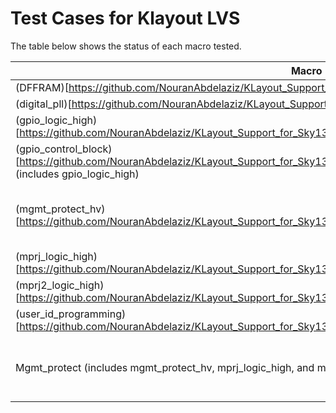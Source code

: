 # Test Cases for Klayout LVS
The table below shows the status of each macro tested. 

|**Macro** | **LVS status** | **Notes** |
|----------|----------------|-----------|
|(DFFRAM)[https://github.com/NouranAbdelaziz/KLayout_Support_for_Sky130A/tree/main/LVS/Test%20Cases/DFFRAM]    | Clean except for conb cell | Has an n-diode device |
|(digital_pll)[https://github.com/NouranAbdelaziz/KLayout_Support_for_Sky130A/tree/main/LVS/Test%20Cases/digital_pll] | Clean except for conb cell ||
|(gpio_logic_high)[https://github.com/NouranAbdelaziz/KLayout_Support_for_Sky130A/tree/main/LVS/Test%20Cases/gpio_control_block] | Clean except for conb cell ||
|(gpio_control_block)[https://github.com/NouranAbdelaziz/KLayout_Support_for_Sky130A/tree/main/LVS/Test%20Cases/gpio_logic_high] (includes gpio_logic_high) | Clean except for conb cell|Has an n-diode device |
|(mgmt_protect_hv)[https://github.com/NouranAbdelaziz/KLayout_Support_for_Sky130A/tree/main/LVS/Test%20Cases/mgmt_protect] | Clean except for conb cell and sky130_fd_sc_hvl__lsbufhv2lv_1 | Had to use the spice of the original sky130_fd_sc_hvl__lsbufhv2lv_1 cell and not the one provided + extra VGND and VPWR exists |
|(mprj_logic_high)[https://github.com/NouranAbdelaziz/KLayout_Support_for_Sky130A/tree/main/LVS/Test%20Cases/mprj_logic_high]| Clean except for conb cell||
|(mprj2_logic_high)[https://github.com/NouranAbdelaziz/KLayout_Support_for_Sky130A/tree/main/LVS/Test%20Cases/mprj2_logic_high]|Clean except for conb cell||
|(user_id_programming)[https://github.com/NouranAbdelaziz/KLayout_Support_for_Sky130A/tree/main/LVS/Test%20Cases/user_id_programming]|Problem with extraction |It does not contain labels |
|Mgmt_protect (includes mgmt_protect_hv, mprj_logic_high, and mprj2_logic_high)|Clean except for conb cell and sky130_fd_sc_hvl__lsbufhv2lv_1|Had to use the spice of the original sky130_fd_sc_hvl__lsbufhv2lv_1 cell and not the one provided + extra VGND and VPWR exists |







